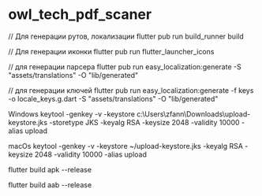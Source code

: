 # owl_tech_pdf_scaner

// Для генерации рутов, локализации
flutter pub run build_runner build

// Для генерации иконки
flutter pub run flutter_launcher_icons

// для генерации парсера
flutter pub run easy_localization:generate -S "assets/translations" -O "lib/generated"

// для генерации ключей
flutter pub run easy_localization:generate -f keys -o locale_keys.g.dart -S "assets/translations" -O "lib/generated"

Windows
keytool -genkey -v -keystore c:\Users\zfann\Downloads\upload-keystore.jks -storetype JKS -keyalg RSA -keysize 2048 -validity 10000 -alias upload

macOs
keytool -genkey -v -keystore ~/upload-keystore.jks -keyalg RSA -keysize 2048 -validity 10000 -alias upload

flutter build apk --release

flutter build aab --release
